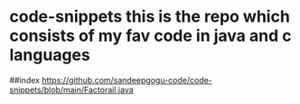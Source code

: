 # code-snippets this is the repo which consists of my fav code in java and c languages
##index
https://github.com/sandeepgogu-code/code-snippets/blob/main/Factorail.java
